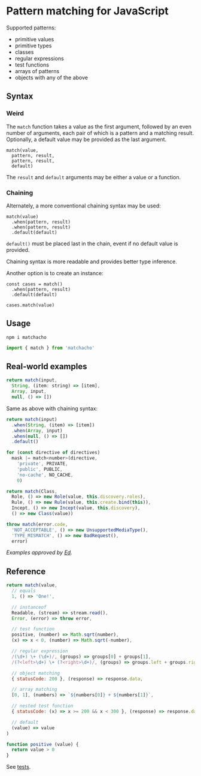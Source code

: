 # Pattern matching for JavaScript

Supported patterns:

- primitive values
- primitive types
- classes
- regular expressions
- test functions
- arrays of patterns
- objects with any of the above

## Syntax

### Weird

The `match` function takes a value as the first argument,
followed by an even number of arguments, each pair of which is a pattern and a matching result.
Optionally, a default value may be provided as the last argument.

```
match(value,
  pattern, result,
  pattern, result,
  default)
```

The `result` and `default` arguments may be either a value or a function.

### Chaining

Alternately, a more conventional chaining syntax may be used:

```
match(value)
  .when(pattern, result)
  .when(pattern, result)
  .default(default)
```

`default()` must be placed last in the chain, event if no default value is provided.

Chaining syntax is more readable and provides better type inference.

Another option is to create an instance:

```
const cases = match()
  .when(pattern, result)
  .default(default)

cases.match(value)
```

## Usage

```shell
npm i matchacho
```

```javascript
import { match } from 'matchacho'
```

## Real-world examples

```javascript
return match(input,
  String, (item: string) => [item],
  Array, input,
  null, () => [])
```

Same as above with chaining syntax:

```javascript
return match(input)
  .when(String, (item) => [item])
  .when(Array, input)
  .when(null, () => [])
  .default()
```

```javascript
for (const directive of directives)
  mask |= match<number>(directive,
    'private', PRIVATE,
    'public', PUBLIC,
    'no-cache', NO_CACHE,
    0)
```

```javascript
return match(Class,
  Role, () => new Role(value, this.discovery.roles),
  Rule, () => new Rule(value, this.create.bind(this)),
  Incept, () => new Incept(value, this.discovery),
  () => new Class(value))
```

```javascript
throw match(error.code,
  'NOT_ACCEPTABLE', () => new UnsupportedMediaType(),
  'TYPE_MISMATCH', () => new BadRequest(),
  error)
```

_Examples approved by [Ed](https://github.com/Gems)._

## Reference

```javascript
return match(value,
  // equals
  1, () => 'One!',

  // instanceof
  Readable, (stream) => stream.read(),
  Error, (error) => throw error,

  // test function
  positive, (number) => Math.sqrt(number),
  (x) => x < 0, (number) => Math.sqrt(-number),

  // regular expression
  /(\d+) \+ (\d+)/, (groups) => groups[0] + groups[1],
  /(?<left>\d+) \+ (?<right>\d+)/, (groups) => groups.left + groups.right,

  // object matching
  { statusCode: 200 }, (response) => response.data,

  // array matching
  [0, 1], (numbers) => `${numbers[0]} + ${numbers[1]}`,

  // nested test function
  { statusCode: (x) => x >= 200 && x < 300 }, (response) => response.data,

  // default
  (value) => value
)

function positive (value) {
  return value > 0
}
```

See [tests](source/match.test.ts).
